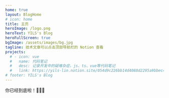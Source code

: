 ```yaml
---
home: true
layout: BlogHome
# icon: home
title: 主页
heroImage: /logo.png
heroText: YILS's Blog
heroFullScreen: true
bgImage: /assets/images/bg.jpg
tagline: 技术文章可以点击顶部导航栏的 Notion 查看
projects:
  # - icon: vue
  #   name: 代码笔记
  #   desc: 记录开发中的疑难杂症，js、ts、vue等代码笔记
  #   link: https://yils-lin.notion.site/054d9c226bb14d4088d2295a9bbec46e
# footer: YILS's Blog
---
```


你已经到底啦！🎉🎉🎉
